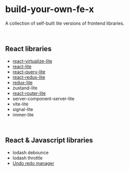 # build-your-own-fe-x

A collection of self-built lite versions of frontend libraries.

&nbsp;

## React libraries
- [react-virtualize-lite](https://github.com/MechaChen/react-virtualize-lite)
- [react-lite](https://github.com/MechaChen/useState-and-useEffect-lite)
- [react-query-lite](https://github.com/MechaChen/react-query-lite-implementation)
- [react-redux-lite](https://github.com/MechaChen/simple-react-redux)
- [redux-lite](https://github.com/MechaChen/MyRedux)
- zustand-lite
- [react-router-lite](https://github.com/MechaChen/react-router-lite)
- server-component-server-lite
- vite-lite
- signal-lite
- immer-lite

&nbsp;

## React & Javascript libraries
- lodash debounce
- lodash throttle
- [Undo redo manager](https://github.com/MechaChen/undo-manager-lite)
